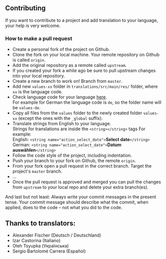 ## Contributing

If you want to contribute to a project and add translation to your language, your help is very welcome.

### How to make a pull request

- Create a personal fork of the project on Github.
- Clone the fork on your local machine. Your remote repository on Github is called `origin`.
- Add the original repository as a remote called `upstream`.
- If you created your fork a while ago be sure to pull upstream changes into your local repository.
- Create a new branch to work on! Branch from `master`.
- Add new `values-xx` folder in `translations/src/main/res/` folder, where `xx` is the language code.
- Check language code for your language [here](https://support.google.com/googleplay/android-developer/table/4419860?hl=en).<br>
  For example for German the language code is `de`, so the folder name will be `values-de`.
- Copy all files from the `values` folder to the newly created folder `values-xx` (except the ones with the `_global` suffix).
- Translate strings from English to your language.<br>
  Strings for translations are inside the `<string></string>` tags
  For example:<br>
  English: `<string name="action_select_date">`**Select date**`</string>`<br>
  German: `<string name="action_select_date">`**Datum auswählen**`</string>`<br>
- Follow the code style of the project, including indentation.
- Push your branch to your fork on Github, the remote `origin`.
- From your fork open a pull request in the correct branch. Target the project's `master` branch.
- ...
- Once the pull request is approved and merged you can pull the changes from `upstream` to your local repo and delete your extra branch(es).

And last but not least: Always write your commit messages in the present tense. Your commit message should describe what the commit, when applied, does to the code – not what you did to the code.

## Thanks to translators:

- Alexander Fischer (Deutsch / Deutschland)
- Izar Castorina (Italiano)
- Oleh Tsyupka (Українська)
- Sergio Bartolomé Carrera (Español)
